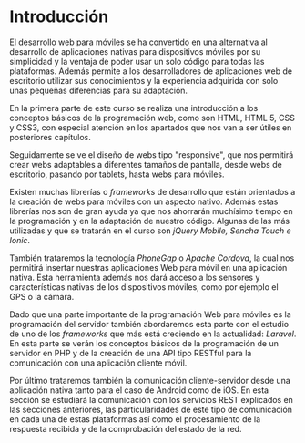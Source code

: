 # Introducción

El desarrollo web para móviles se ha convertido en una alternativa al desarrollo de aplicaciones nativas para dispositivos móviles por su simplicidad y la ventaja de poder usar un solo código para todas las plataformas. Además permite a los desarrolladores de aplicaciones web de escritorio utilizar sus conocimientos y la experiencia adquirida con solo unas pequeñas diferencias para su adaptación.

En la primera parte de este curso se realiza una introducción a los conceptos básicos de la programación web, como son HTML, HTML 5, CSS y CSS3, con especial atención en los apartados que nos van a ser útiles en posteriores capítulos.

Seguidamente se ve el diseño de webs tipo "responsive", que nos permitirá crear webs adaptables a diferentes tamaños de pantalla, desde webs de escritorio, pasando por tablets, hasta webs para móviles.

Existen muchas librerías o _frameworks_ de desarrollo que están orientados a la creación de webs para móviles con un aspecto nativo. Además estas librerías nos son de gran ayuda ya que nos ahorrarán muchísimo tiempo en la programación y en la adaptación de nuestro código. Algunas de las más utilizadas y que se tratarán en el curso son _jQuery Mobile, Sencha Touch e Ionic_.

También trataremos la tecnología _PhoneGap_ o _Apache Cordova_, la cual nos permitirá insertar nuestras aplicaciones Web para móvil en una aplicación nativa. Esta herramienta además nos dará acceso a los sensores y características nativas de los dispositivos móviles, como por ejemplo el GPS o la cámara.

Dado que una parte importante de la programación Web para móviles es la programación del servidor también abordaremos esta parte con el estudio de uno de los _frameworks_ que más está creciendo en la actualidad: _Laravel_. En esta parte se verán los conceptos básicos de la programación de un servidor en PHP y de la creación de una API tipo RESTful para la comunicación con una aplicación cliente móvil.

Por último trataremos también la comunicación cliente-servidor desde una aplicación nativa tanto para el caso de Android como de iOS. En esta sección se estudiará la comunicación con los servicios REST explicados en las secciones anteriores, las particularidades de este tipo de comunicación en cada una de estas plataformas así como el procesamiento de la respuesta recibida y de la comprobación del estado de la red.


